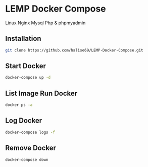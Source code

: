 # LEMP Docker Compose

Linux Nginx Mysql Php & phpmyadmin

## Installation


```bash
git clone https://github.com/halise69/LEMP-Docker-Compose.git
```

## Start Docker

```bash
docker-compose up -d
```

## List Image Run Docker

```bash
docker ps -a
```

## Log Docker

```bash
docker-compose logs -f
```

## Remove Docker

```bash
docker-compose down
```


